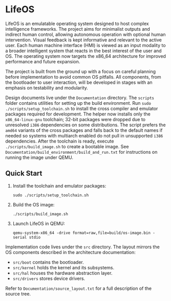 # LifeOS

LifeOS is an emulatable operating system designed to host complex intelligence frameworks. The project aims for minimalist outputs and indirect human control, allowing autonomous operation with optional human intervention. Visual feedback is kept informative and relevant to the active user. Each human machine interface (HMI) is viewed as an input modality to a broader intelligent system that reacts in the best interest of the user and OS. The operating system now targets the x86_64 architecture for improved performance and future expansion.

The project is built from the ground up with a focus on careful planning before implementation to avoid common OS pitfalls. All components, from the bootloader to user interaction, will be developed in stages with an emphasis on testability and modularity.

Design documents live under the `Documentation` directory. The `scripts` folder
contains utilities for setting up the build environment. Run
`sudo ./scripts/setup_toolchain.sh` to install the cross compiler and emulator
packages required for development. The helper now installs only the
`x86_64-linux-gnu` toolchain; 32-bit packages were dropped due to unresolved
`i386` dependencies on some distributions. The script prefers the `amd64`
variants of the cross packages and falls back to the default names if needed so
systems with multiarch enabled do not pull in unsupported `i386` dependencies.
After the
toolchain is ready, execute
`./scripts/build_image.sh` to create a bootable image. See
`Documentation/build_environment/build_and_run.txt` for instructions on running
the image under QEMU.

## Quick Start

1. Install the toolchain and emulator packages:
   ```
   sudo ./scripts/setup_toolchain.sh
   ```
2. Build the OS image:
   ```
   ./scripts/build_image.sh
   ```
3. Launch LifeOS in QEMU:
   ```
   qemu-system-x86_64 -drive format=raw,file=build/os-image.bin -serial stdio
   ```

Implementation code lives under the `src` directory. The layout mirrors the OS
components described in the architecture documentation:

- `src/boot`   contains the bootloader.
- `src/kernel` holds the kernel and its subsystems.
- `src/hal`    houses the hardware abstraction layer.
- `src/drivers` stores device drivers.

Refer to `Documentation/source_layout.txt` for a full description of the source
tree.
